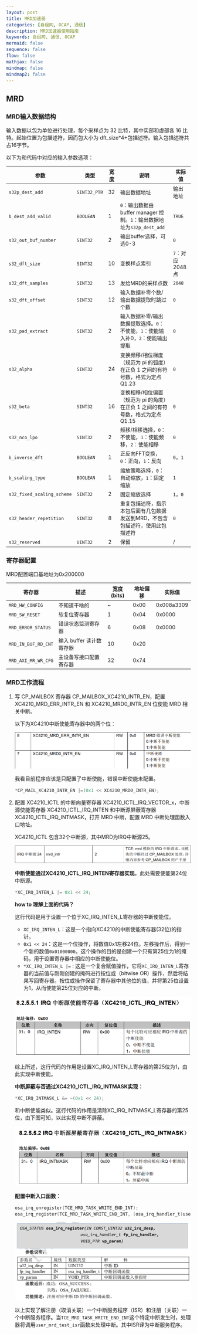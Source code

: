 ```yaml
---
layout: post
title: MRD加速器
categories: [自组网, OCAP, 通信]
description: MRD加速器使用指南
keywords: 自组网, 通信, OCAP
mermaid: false
sequence: false
flow: false
mathjax: false
mindmap: false
mindmap2: false
---
```


## MRD

### MRD输入数据结构

输入数据以包为单位进行处理，每个采样点为 32 比特，其中实部和虚部各 16 比特。起始位置为包描述符，因而包大小为 dft_size*4+包描述符。输入包描述符共占16字节。

以下为和代码中对应的输入参数选项：

| 参数 | 类型 |宽度 | 说明 |实际值|
|------|------|------|------|------|
|`s32p_dest_add`|`SINT32_PTR`|32|输出数据地址|输出地址|
|`b_dest_add_valid`|`BOOLEAN`|1|`0`：输出数据由buffer manager 控制。`1`：输出数据地址为`s32p_dest_add`|`TRUE`|
|`s32_out_buf_number`|`SINT32`|2|输出buffer选择，可选0-3|`0`|
|`s32_dft_size`|`SINT32`|10|变换样点索引|`7`：对应2048点|
|`s32_dft_samples`|`SINT32`|13|发给MRD的采样点数|`2048`|
|`s32_dft_offset`|`SINT32`|12|输入数据补零个数/输出数据提取时跳过个数|`0`|
|`s32_pad_extract`|`SINT32`|2|输入数据补零/输出数据提取选择。`0`：不使能，`1`：使能输入补0，`2`：使能输出提取|`0`|
|`s32_alpha`|`SINT32`|24|变换频移/相位梯度（规范为 pi 的弧度）在正负 1 之间的有符号数，格式为定点 Q1.23|`0`|
|`s32_beta`|`SINT32`|16|变换相移/相位偏置（规范为 pi 的角度）在正负 1 之间的有符号数，格式为定点 Q1.15|`0`|
|`s32_nco_lpo`|`SINT32`|2|频移/相移选择，`0`：不使能，`1`：使能频移，`2`：使能相移|`0`|
|`b_inverse_dft`|`BOOLEAN`|1|正反向FFT变换，`0`：正向，`1`：反向|`0`，`1`|
|`b_scaling_type`|`BOOLEAN`|1|缩放策略选择，`0`：自动缩放，`1`：固定缩放|`1`|
|`s32_fixed_scaling_scheme`|`SINT32`|2|固定缩放选择|`1`，`0`|
|`s32_header_repetition`|`SINT32`|8|重复包描述符，指示本包后面有几包数据发送到MRD，不包含包描述符，使用此包描述符|`0`|
|`s32_reserved`|`UINT32`|2|保留|/|

### 寄存器配置

MRD配置端口基地址为0x200000

| 寄存器 | 描述 |宽度(bits) | 地址偏移 |实际值|
|------|------|------|------|------|
|`MRD_HW_CONFIG`|不知道干啥的|~|0x00|0x008a3309|
|`MRD_SW_RESET`|软复位寄存器|1|0x04|0x0000|
|`MRD_ERROR_STATUS`|错误状态监测寄存器|6|0x08|0x0000|
|`MRD_IN_BUF_RD_CNT`|输入 buffer 读计数寄存器|10|0x20|
|`MRD_AXI_MR_WR_CFG`|主设备写接口配置寄存器|32|0x74||


### MRD工作流程

1. 写 CP_MAILBOX 寄存器 CP_MAILBOX_XC4210_INTR_EN，配置XC4210_MRD_ERR_INTR_EN 和 XC4210_MRD0_INTR_EN 位使能 MRD 相关中断。

    以下为XC4210中断使能寄存器中的两个位：

    ![图 1](/images/2023-4-23-MRD/IMG_20230423-160648662.png)  

    我看目前程序应该是只配置了中断使能，错误中断使能未配置。

    ```c
    *CP_MAIL_XC4210_INTR_EN |=(0x1 << XC4210_MRD0_INTR_EN); 
    ```

2. 配置 XC4210_ICTL 的中断向量寄存器 XC4210_ICTL_IRQ_VECTOR_x，中断源使能寄存器 XC4210_ICTL_IRQ_INTEN 和中断源屏蔽寄存器XC4210_ICTL_IRQ_INTMASK，打开 MRD 中断，配置 MRD 中断处理函数入口地址。

    XC4210_ICTL 包含32个中断源，其中MRD为IRQ中断源25。

    ![图 2](/images/2023-4-23-MRD/IMG_20230423-162410601.png)  

    **中断使能通过XC4210_ICTL_IRQ_INTEN寄存器实现**，此处需要使能第24位中断源。

    ```c
    *XC_IRQ_INTEN_L |= 0x1 << 24;
    ```

    **how to 理解上面的代码？**

    这行代码是用于设置一个位于XC_IRQ_INTEN_L寄存器的中断使能位。

    - `XC_IRQ_INTEN_L`：这是一个指向XC4210的中断使能寄存器(32位)的指针。
    - `0x1 << 24`：这是一个位操作，将数值0x1左移24位。左移操作后，得到一个新的数值`0x01000000`。这个操作的目的是创建一个只有第25位为1的掩码，用于设置寄存器中相应的中断使能位。
    - `*XC_IRQ_INTEN_L |=：`这是一个复合赋值操作，它将`XC_IRQ_INTEN_L`寄存器的当前值与刚刚创建的掩码进行按位或（bitwise OR）操作，然后将结果写回寄存器。按位或操作保留了寄存器中其他位的值，并将第25位设置为1，从而使能第25位对应的中断。

    ![图 3](/images/2023-4-23-MRD/IMG_20230423-164423777.png)  

    综上所述，这行代码的作用是设置XC_IRQ_INTEN_L寄存器的第25位为1，由此实现中断使能。

    **中断屏蔽与否通过XC4210_ICTL_IRQ_INTMASK实现：**

    ```c
    *XC_IRQ_INTMASK_L &= ~(0x1 << 24);
    ```

    和中断使能类似。这行代码的作用是清除XC_IRQ_INTMASK_L寄存器的第25位，由下图可知，以此实现中断不屏蔽。

    ![图 4](/images/2023-4-23-MRD/IMG_20230423-164510365.png)  

    **配置中断入口函数：**

    ```c
    osa_irq_unregister(TCE_MRD_TASK_WRITE_END_INT);
    osa_irq_register(TCE_MRD_TASK_WRITE_END_INT, (osa_irq_handler_t)user_mrd_test_isr, NULL_PTR);
    ```

    ![图 5](/images/2023-4-23-MRD/IMG_20230423-191646579.png)  

    以上实现了解注册（取消关联）一个中断服务程序（ISR）和注册（关联）一个中断服务程序。当`TCE_MRD_TASK_WRITE_END_INT`这个特定中断发生时，处理器将调用`user_mrd_test_isr`函数来处理中断。其中ISR译为中断服务程序。

